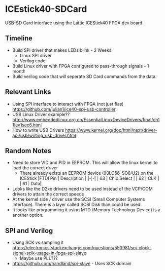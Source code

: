 # ICEstick40-SDCard
USB-SD Card interface using the Lattic ICEStick40 FPGA dev board. 

## Timeline
* Build SPI driver that makes LEDs blink - 2 Weeks
  * Linux SPI driver
  * Verilog code
* Build Linux driver with FPGA configured to pass-through signals - 1 month
* Build verilog code that will seperate SD Card commands from the data. 

## Relevant Links
* Using SPI interface to interact with FPGA (not just flas) https://github.com/julian1/ice40-spi-usb-controller. 
* USB Linux Driver example?? http://www.embeddedlinux.org.cn/EssentialLinuxDeviceDrivers/final/ch11lev1sec6.html
* How to write USB Drivers https://www.kernel.org/doc/html/next/driver-api/usb/writing_usb_driver.html


## Random Notes
* Need to store VID and PID in EEPROM. This will allow the linux kernel to load the correct driver
  * There already exists an EEPROM device (93LC56-SO8/U2) on the ICEStick
    |FTDI Pin | Description |
    |-|-|
    | 63 | Chip Select |
    | 62 | CLK |
    | 61 | Data|
* Looks like the D2xx drivers need to be used instead of the VCP/COM drivers to attain the correct speeds
* At the kernel side / driver use the SCSI (Small Computer Systems Interface). There is a layer called SCSI Disk than could be used. 
* It looks like programming it using MTD (Memory Technology Device) is a another option. 

## SPI and Verilog
* Using SCK vs sampling it https://electronics.stackexchange.com/questions/553981/spi-clock-signal-sclk-usage-in-fpga-spi-slave
  * Maybe use PLL??? 
* https://github.com/nandland/spi-slave  - Uses SCK domain 